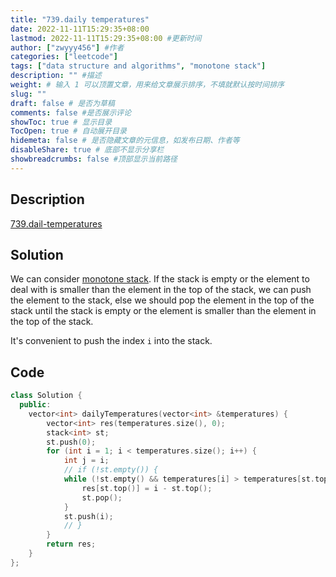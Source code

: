 ```yaml
---
title: "739.daily temperatures"
date: 2022-11-11T15:29:35+08:00
lastmod: 2022-11-11T15:29:35+08:00 #更新时间
author: ["zwyyy456"] #作者
categories: ["leetcode"]
tags: ["data structure and algorithms", "monotone stack"]
description: "" #描述
weight: # 输入 1 可以顶置文章，用来给文章展示排序，不填就默认按时间排序
slug: ""
draft: false # 是否为草稿
comments: false #是否展示评论
showToc: true # 显示目录
TocOpen: true # 自动展开目录
hidemeta: false # 是否隐藏文章的元信息，如发布日期、作者等
disableShare: true # 底部不显示分享栏
showbreadcrumbs: false #顶部显示当前路径
---
```

## Description
[739.dail-temperatures](https://leetcode.com/problems/daily-temperatures/)

## Solution
We can consider [monotone stack](https://zwyyy456.vercel.app/posts/tech/monotone-stack/). If the stack is empty or the element to deal with is smaller than the element in the top of the stack, we can push the element to the stack, else we should pop the element in the top of the stack until the stack is empty or the element is smaller than the element in the top of the stack.

It's convenient to push the index `i` into the stack.

## Code
```cpp
class Solution {
  public:
    vector<int> dailyTemperatures(vector<int> &temperatures) {
        vector<int> res(temperatures.size(), 0);
        stack<int> st;
        st.push(0);
        for (int i = 1; i < temperatures.size(); i++) {
            int j = i;
            // if (!st.empty()) {
            while (!st.empty() && temperatures[i] > temperatures[st.top()]) {
                res[st.top()] = i - st.top();
                st.pop();
            }
            st.push(i);
            // }
        }
        return res;
    }
};
```
